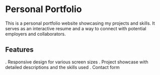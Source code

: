 # Personal Portfolio

This is a personal portfolio website showcasing my projects and skills. It serves as an interactive resume and a way to connect with potential employers and collaborators.

## Features

. Responsive design for various screen sizes
. Project showcase with detailed descriptions and the skills used
. Contact form

